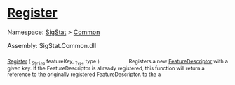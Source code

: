 # [Register](./FeatureDescriptor-100663414.md)

Namespace: [SigStat]() > [Common](./../README.md)

Assembly: SigStat.Common.dll

<sub>[Register](./FeatureDescriptor-100663414.md) ( <sub>[`String`](https://docs.microsoft.com/en-us/dotnet/api/System.String)</sub> featureKey, <sub>[`Type`](https://docs.microsoft.com/en-us/dotnet/api/System.Type)</sub> type )</sub>&nbsp; &nbsp; &nbsp; &nbsp; &nbsp; &nbsp; &nbsp; &nbsp; &nbsp;<sub>Registers a new [FeatureDescriptor](https://github.com/hargitomi97/sigstat/blob/master/docs/md/SigStat/Common/FeatureDescriptor.md) with a given key.  If the FeatureDescriptor is allready registered, this function will  return a reference to the originally registered FeatureDescriptor.  to the a</sub>
